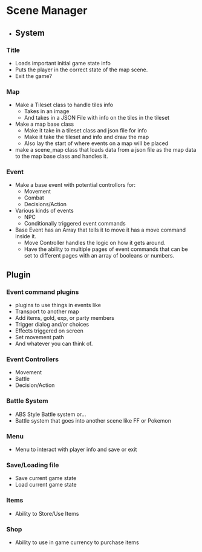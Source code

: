 # Scene Manager

-  ## System
   
  ### **Title**
  - Loads important initial game state info
  - Puts the player in the correct state of the map scene.
  - Exit the game?
  
  ### **Map**
  - Make a Tileset class to handle tiles info
      - Takes in an image
      - And takes in a JSON File with info on the tiles in the tileset
  - Make a map base class
      - Make it take in a tileset class and json file for info
      - Make it take the tileset and info and draw the map
      - Also lay the start of where events on a map will be placed
  - make a scene_map class that loads data from a json file as the map data to  the map base class  and handles it.

  ### **Event**
   - Make a base event with potential controllors for:
      - Movement
      - Combat
      - Decisions/Action
   - Various kinds of events
       - NPC
       - Conditionally triggered event commands
   - Base Event has an Array that tells it to move it has a move command inside it.
       - Move Controller handles the logic on how it gets around.
     - Have the ability to multiple pages of event commands that can be set to different pages with an array of booleans or numbers.
  
## Plugin  

### **Event command plugins**
  - plugins to use things in events like
  - Transport to another map
  - Add items, gold, exp, or party members
  - Trigger dialog and/or choices
  - Effects triggered on screen
  - Set movement path
  - And whatever you can think of.
### **Event Controllers**
  - Movement
  - Battle
  - Decision/Action
### **Battle System**
  - ABS Style Battle system or...
  - Battle system that goes into another scene like FF or Pokemon
### **Menu**
  - Menu to interact with player info and save or exit
### **Save/Loading file**
  - Save current game state 
  - Load current game state
### **Items**
  - Ability to Store/Use Items
### **Shop**
  - Ability to use in game currency to purchase items
